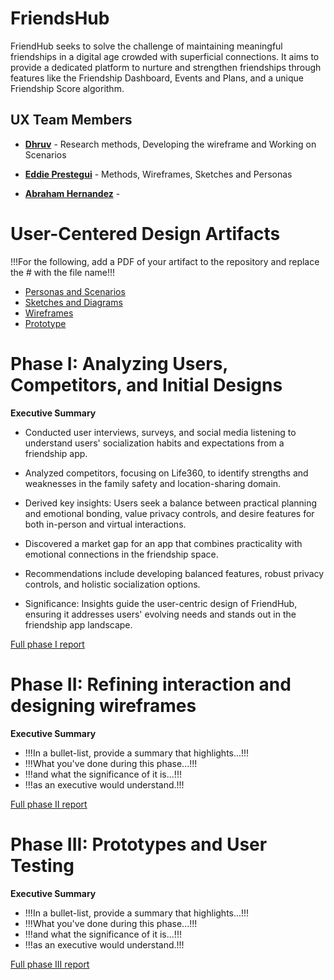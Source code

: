 
# FriendsHub

FriendHub seeks to solve the challenge of maintaining meaningful friendships in a digital age crowded with superficial connections. It aims to provide a dedicated platform to nurture and strengthen friendships through features like the Friendship Dashboard, Events and Plans, and a unique Friendship Score algorithm.

## UX Team Members

* **[Dhruv](https://github.com/UsabilityEngineering/ux-portfolio-dbahlgit)** -  Research methods, Developing the wireframe and Working on Scenarios 
> 
* **[Eddie Prestegui](https://usabilityengineering.github.io/ux-portfolio-Eddieprestegui/)** - Methods, Wireframes, Sketches and Personas
>
* **[Abraham Hernandez](https://github.com/UsabilityEngineering/ux-portfolio-AbramHernandez)** - 
>

# User-Centered Design Artifacts
 
!!!For the following, add a PDF of your artifact to the repository and replace the # with the file name!!!

* [Personas and Scenarios](personas/)
* [Sketches and Diagrams](sketches/)
* [Wireframes](wireframes/)
* [Prototype](#)

# Phase I: Analyzing Users, Competitors, and Initial Designs

**Executive Summary**

* Conducted user interviews, surveys, and social media listening to understand users' socialization habits and expectations from a friendship app.

* Analyzed competitors, focusing on Life360, to identify strengths and weaknesses in the family safety and location-sharing domain.

* Derived key insights: Users seek a balance between practical planning and emotional bonding, value privacy controls, and desire features for both in-person and virtual interactions.

* Discovered a market gap for an app that combines practicality with emotional connections in the friendship space.

* Recommendations include developing balanced features, robust privacy controls, and holistic socialization options.

* Significance: Insights guide the user-centric design of FriendHub, ensuring it addresses users' evolving needs and stands out in the friendship app landscape.

[Full phase I report](phaseI/)

# Phase II: Refining interaction and designing wireframes

**Executive Summary**

* !!!In a bullet-list, provide a summary that highlights...!!!
* !!!What you've done during this phase...!!!
* !!!and what the significance of it is...!!!
* !!!as an executive would understand.!!!

[Full phase II report](phaseII/)

# Phase III: Prototypes and User Testing

**Executive Summary**

* !!!In a bullet-list, provide a summary that highlights...!!!
* !!!What you've done during this phase...!!!
* !!!and what the significance of it is...!!!
* !!!as an executive would understand.!!!

[Full phase III report](phaseIII/)

